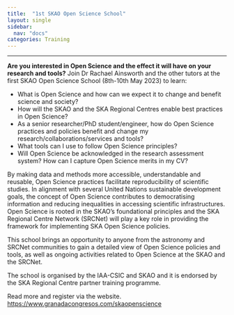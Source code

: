 ```yaml
---
title:  "1st SKAO Open Science School"
layout: single
sidebar:
  nav: "docs"
categories: Training
---
```

---
**Are you interested in Open Science and the effect it will have on your research and tools?**
Join Dr Rachael Ainsworth and the other tutors at the first SKAO Open Science School (8th-10th May 2023) to learn:
- What is Open Science and how can we expect it to change and benefit science and society?
- How will the SKAO and the SKA Regional Centres enable best practices in Open Science?
- As a senior researcher/PhD student/engineer, how do Open Science practices and policies benefit and change my research/collaborations/services and tools?
- What tools can I use to follow Open Science principles?
- Will Open Science be acknowledged in the research assessment system? How can I capture Open Science merits in my CV?

By making data and methods more accessible, understandable and reusable, Open Science practices facilitate reproducibility of scientific studies. In alignment with several United Nations sustainable development goals, the concept of Open Science contributes to democratising information and reducing inequalities in accessing scientific infrastructures. Open Science is rooted in the SKAO’s foundational principles and the SKA Regional Centre Network (SRCNet) will play a key role in providing the framework for implementing SKA Open Science policies. 

This school brings an opportunity to anyone from the astronomy and SRCNet communities to gain a detailed view of Open Science policies and tools, as well as ongoing activities related to Open Science at the SKAO and the SRCNet.

The school is organised by the IAA-CSIC and SKAO and it is endorsed by the SKA Regional Centre partner training programme.

Read more and register via the website.
https://www.granadacongresos.com/skaopenscience
